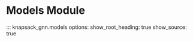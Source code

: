 # Models Module

::: knapsack_gnn.models
    options:
      show_root_heading: true
      show_source: true
